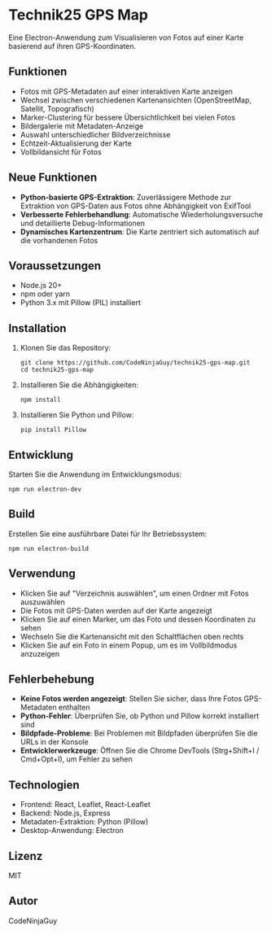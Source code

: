 # Technik25 GPS Map

Eine Electron-Anwendung zum Visualisieren von Fotos auf einer Karte basierend auf ihren GPS-Koordinaten.

## Funktionen

- Fotos mit GPS-Metadaten auf einer interaktiven Karte anzeigen
- Wechsel zwischen verschiedenen Kartenansichten (OpenStreetMap, Satellit, Topografisch)
- Marker-Clustering für bessere Übersichtlichkeit bei vielen Fotos
- Bildergalerie mit Metadaten-Anzeige
- Auswahl unterschiedlicher Bildverzeichnisse
- Echtzeit-Aktualisierung der Karte
- Vollbildansicht für Fotos

## Neue Funktionen

- **Python-basierte GPS-Extraktion**: Zuverlässigere Methode zur Extraktion von GPS-Daten aus Fotos ohne Abhängigkeit von ExifTool
- **Verbesserte Fehlerbehandlung**: Automatische Wiederholungsversuche und detaillierte Debug-Informationen
- **Dynamisches Kartenzentrum**: Die Karte zentriert sich automatisch auf die vorhandenen Fotos

## Voraussetzungen

- Node.js 20+
- npm oder yarn
- Python 3.x mit Pillow (PIL) installiert

## Installation

1. Klonen Sie das Repository:
   ```
   git clone https://github.com/CodeNinjaGuy/technik25-gps-map.git
   cd technik25-gps-map
   ```

2. Installieren Sie die Abhängigkeiten:
   ```
   npm install
   ```

3. Installieren Sie Python und Pillow:
   ```
   pip install Pillow
   ```

## Entwicklung

Starten Sie die Anwendung im Entwicklungsmodus:
```
npm run electron-dev
```

## Build

Erstellen Sie eine ausführbare Datei für Ihr Betriebssystem:
```
npm run electron-build
```

## Verwendung

- Klicken Sie auf "Verzeichnis auswählen", um einen Ordner mit Fotos auszuwählen
- Die Fotos mit GPS-Daten werden auf der Karte angezeigt
- Klicken Sie auf einen Marker, um das Foto und dessen Koordinaten zu sehen
- Wechseln Sie die Kartenansicht mit den Schaltflächen oben rechts
- Klicken Sie auf ein Foto in einem Popup, um es im Vollbildmodus anzuzeigen

## Fehlerbehebung

- **Keine Fotos werden angezeigt**: Stellen Sie sicher, dass Ihre Fotos GPS-Metadaten enthalten
- **Python-Fehler**: Überprüfen Sie, ob Python und Pillow korrekt installiert sind
- **Bildpfade-Probleme**: Bei Problemen mit Bildpfaden überprüfen Sie die URLs in der Konsole
- **Entwicklerwerkzeuge**: Öffnen Sie die Chrome DevTools (Strg+Shift+I / Cmd+Opt+I), um Fehler zu sehen

## Technologien

- Frontend: React, Leaflet, React-Leaflet
- Backend: Node.js, Express
- Metadaten-Extraktion: Python (Pillow)
- Desktop-Anwendung: Electron

## Lizenz

MIT

## Autor

CodeNinjaGuy 